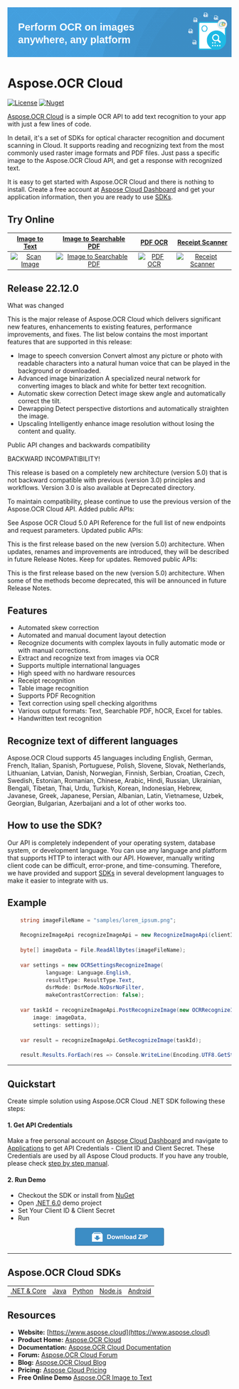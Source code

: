 
<img src="docs/Resources/heading.png">

# Aspose.OCR Cloud
[![License](https://img.shields.io/github/license/aspose-ocr-cloud/aspose-ocr-cloud-dotnet)](LICENSE)
[![Nuget](https://img.shields.io/nuget/v/Aspose.OCR-Cloud)](https://www.nuget.org/packages/Aspose.OCR-Cloud/)

[Aspose.OCR Cloud](https://products.aspose.cloud/ocr/) is a simple OCR API to add text recognition to your app with just a few lines of code.

In detail, it's a set of SDKs for optical character recognition and document scanning in Cloud. It supports reading and recognizing text from the most commonly used raster image formats and PDF files. Just pass a specific image to the Aspose.OCR Cloud API, and get a response with recognized text.

It is easy to get started with Aspose.OCR Cloud and there is nothing to install. Create a free account at [Aspose Cloud Dashboard](https://dashboard.aspose.cloud/applications) and get your application information, then you are ready to use [SDKs](#asposeocr-cloud-sdks).

## Try Online
[Image to Text](https://products.aspose.app/ocr/scan-image) | [Image to Searchable PDF](https://products.aspose.app/ocr/ocr-to-pdf) | [PDF OCR](https://products.aspose.app/ocr/pdf-ocr)| [Receipt Scanner](https://products.aspose.app/ocr/scan-receipt)
:---: | :---: | :---:| :---:
[![Scan Image](https://products.aspose.app/ocr/scan-image/img/ocr-recognize-48.png)](https://products.aspose.app/ocr/scan-image) | [![Image to Searchable PDF](https://products.aspose.app/ocr/scan-image/img/ocr-to-pdf-4-48.png)](https://products.aspose.app/ocr/ocr-to-pdf) | [![PDF OCR](https://products.aspose.app/ocr/scan-image/img/ocr-to-pdf-2-48.png)](https://products.aspose.app/ocr/pdf-ocr) | [![Receipt Scanner](https://products.aspose.app/ocr/scan-image/img/aspose-scan-receipt-48.png)](https://products.aspose.app/ocr/scan-receipt) 



## Release 22.12.0

What was changed

This is the major release of Aspose.OCR Cloud which delivers significant new features, enhancements to existing features, performance improvements, and fixes. The list below contains the most important features that are supported in this release:

- Image to speech conversion
  Convert almost any picture or photo with readable characters into a natural human voice that can be played in the background or downloaded.
- Advanced image binarization 
  A specialized neural network for converting images to black and white for better text recognition.
- Automatic skew correction
  Detect image skew angle and automatically correct the tilt.
- Dewrapping 
  Detect perspective distortions and automatically straighten the image.
- Upscaling 
  Intelligently enhance image resolution without losing the content and quality.

Public API changes and backwards compatibility

BACKWARD INCOMPATIBILITY!

This release is based on a completely new architecture (version 5.0) that is not backward compatible with previous (version 3.0) principles and workflows. Version 3.0 is also available at Deprecated directory.

To maintain compatibility, please continue to use the previous version of the Aspose.OCR Cloud API.
Added public APIs:

See Aspose OCR Cloud 5.0 API Reference for the full list of new endpoints and request parameters.
Updated public APIs:

This is the first release based on the new (version 5.0) architecture. When updates, renames and improvements are introduced, they will be described in future Release Notes. Keep for updates.
Removed public APIs:

This is the first release based on the new (version 5.0) architecture. When some of the methods become deprecated, this will be announced in future Release Notes.


## Features
- Automated skew correction
- Automated and manual document layout detection
- Recognize documents with complex layouts in fully automatic mode or with manual corrections.
- Extract and recognize text from images via OCR
- Supports multiple international languages
- High speed with no hardware resources
- Receipt recognition
- Table image recognition
- Supports PDF Recognition
- Text correction using spell checking algorithms
- Various output formats: Text, Searchable PDF, hOCR, Excel for tables.
- Handwritten text recognition

## Recognize text of different languages
Aspose.OCR Cloud supports 45 languages including English, German, French, Italian, Spanish, Portuguese, Polish, Slovene, Slovak, Netherlands, Lithuanian, Latvian, Danish, Norwegian, Finnish, Serbian, Croatian, Czech, Swedish, Estonian, Romanian, Chinese, Arabic, Hindi, Russian, Ukrainian, Bengali, Tibetan, Thai, Urdu, Turkish, Korean, Indonesian, Hebrew, Javanese, Greek, Japanese, Persian, Albanian, Latin, Vietnamese, Uzbek, Georgian, Bulgarian, Azerbaijani  and a lot of other works too.

## How to use the SDK?

Our API is completely independent of your operating system, database system, or development language. You can use any language and platform that supports HTTP to interact with our API. However, manually writing client code can be difficult, error-prone, and time-consuming. Therefore, we have provided and support [SDKs](#asposeocr-cloud-sdks) in several development languages to make it easier to integrate with us.

## Example

```csharp
    string imageFileName = "samples/lorem_ipsum.png";

    RecognizeImageApi recognizeImageApi = new RecognizeImageApi(clientId, clientSecret);

    byte[] imageData = File.ReadAllBytes(imageFileName);

    var settings = new OCRSettingsRecognizeImage(
            language: Language.English,
            resultType: ResultType.Text,
            dsrMode: DsrMode.NoDsrNoFilter,
            makeContrastCorrection: false);

    var taskId = recognizeImageApi.PostRecognizeImage(new OCRRecognizeImageBody(
        image: imageData,
        settings: settings));

    var result = recognizeImageApi.GetRecognizeImage(taskId);

    result.Results.ForEach(res => Console.WriteLine(Encoding.UTF8.GetString(res.Data)));
```
_________________________

## Quickstart

Create simple solution using Aspose.OCR Cloud .NET SDK following these steps:

#### 1. Get API Credentials

Make a free personal account on [Aspose Cloud Dashboard](https://dashboard.aspose.cloud/#/) and navigate to [Applications](https://dashboard.aspose.cloud/applications) to get API Credentials - Client ID and Client Secret. These Credentials are used by all Aspose Cloud products. If you have any trouble, please check [step by step manual](https://docs.aspose.cloud/display/totalcloud/Create+New+App+and+Get+App+Key+and+SID).

#### 2. Run Demo
  * Checkout the SDK or install from [NuGet](https://www.nuget.org/packages/Aspose.OCR-Cloud/)
  * Open [.NET 6.0](/src/ExampleDotNet60v50) demo project
  * Set Your Client ID & Client Secret
  * Run

<p align="center">
  <a title="Download ZIP" href="https://github.com/aspose-ocr-cloud/aspose-ocr-cloud-dotnet/archive/master.zip">
     <img src="Docs/Resources/download.png" />
  </a>
</p>

_________________________

## Aspose.OCR Cloud SDKs

||||||
|--------------|----------|-------|---------|---------|
|[.NET & Core](https://github.com/aspose-ocr-cloud/aspose-ocr-cloud-dotnet)|[Java](https://github.com/aspose-ocr-cloud/aspose-ocr-cloud-java)|[Python](https://github.com/aspose-ocr-cloud/aspose-ocr-cloud-python)|[Node.js](https://github.com/aspose-ocr-cloud/aspose-ocr-cloud-nodejs)|[Android](https://github.com/aspose-ocr-cloud/aspose-ocr-cloud-android)

## Resources
      
- **Website:** [https://www.aspose.cloud](https://www.aspose.cloud)
- **Product Home:** [Aspose.OCR Cloud](https://products.aspose.cloud/ocr/family)
- **Documentation:** [Aspose.OCR Cloud Documentation](https://docs.aspose.cloud/display/ocrcloud/Home)
- **Forum:** [Aspose.OCR Cloud Forum](https://forum.aspose.cloud/c/ocr)
- **Blog:** [Aspose.OCR Cloud Blog](https://blog.aspose.cloud/category/ocr/)
- **Pricing:** [Aspose Cloud Pricing](https://purchase.aspose.cloud/pricing)
- **Free Online Demo** [Aspose.OCR Image to Text](https://products.aspose.app/ocr/scan-image)